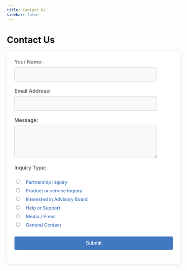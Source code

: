 ```yaml
---
title: Contact Us
sidebar: false
---
```


# Contact Us

<style>
  /* Form container */
  form {
      background: white;
      padding: 24px;
      border-radius: 8px;
      box-shadow: 0 2px 10px rgba(0, 0, 0, 0.1);
      width: 100%;
      max-width: 500px;
  }

  div {
      margin-bottom: 16px;
      position: relative;
  }

  /* Labels */
  label {
      display: block;
      font-size: 1rem;
      color: #555;
      margin-bottom: 8px;
      font-weight: 500;
  }

  /* Input Fields and Textarea */
  input[type="text"],
  input[type="email"],
  textarea {
      width: 90%;
      padding: 12px;
      font-size: 1rem;
      border: 1px solid #ccc;
      border-radius: 4px;
      transition: all 0.3s ease;
      background-color: #f9f9f9;
  }

  input[type="text"]:focus,
  input[type="email"]:focus,
  textarea:focus {
      outline: none;
      border-color: ##2e5487;
      box-shadow: 0 2px 6px rgba(98, 0, 238, 0.3);
  }

  textarea {
      resize: vertical;
  }

  /* Floating label effect */
  input:focus + label,
  textarea:focus + label,
  input:not(:focus):valid + label,
  textarea:not(:focus):valid + label {
      font-size: 0.9rem;
      top: -8px;
      left: 12px;
      color: #4278BF;
  }

  /* Radio Buttons */
  input[type="radio"] {
      margin-right: 8px;
  }

  input[type="radio"]:checked + label {
      font-weight: bold;
  }

  /* Buttons */
  button {
      background-color: #4278BF;
      color: white;
      padding: 12px 20px;
      font-size: 1rem;
      border: none;
      border-radius: 4px;
      cursor: pointer;
      width: 100%;
      transition: background-color 0.3s ease;
  }

  button:hover {
      background-color: ##2e5487;
  }

  button:active {
      background-color: #4278BF;
  }

  /* Spacing for radio buttons and labels */
  label[for="partnership"],
  label[for="product"],
  label[for="advisory-board"],
  label[for="help-support"],
  label[for="media-press"],
  label[for="general-contact"] {
      display: inline-block;
      margin-right: 20px;
      padding-left: 6px;
  }

  /* Spacing adjustments for form layout */
  form > div {
      margin-bottom: 20px;
  }

  /* Overall responsiveness */
  @media (max-width: 600px) {
      form {
          padding: 16px;
      }

      button {
          font-size: 1.1rem;
          padding: 14px;
      }
  }
</style>

<form action="https://docs.google.com/forms/u/0/d/e/1FAIpQLSeat_QYrLNUwVb37U-qYQvWAlhKns2xs9zd_gnsZvI6XmgYow/formResponse" method="POST" id="contactForm">
    <div>
        <label for="name">Your Name:</label>
        <input type="text" name="entry.862584966" id="name" required>
    </div>
    <div>
        <label for="email">Email Address:</label>
        <input type="email" name="entry.578521937" id="email" required>
    </div>
    <div>
        <label for="message">Message:</label>
        <textarea name="entry.433641966" id="message" rows="4" required></textarea>
    </div>
    <div>
        <label>Inquiry Type:</label><br>
        <input type="radio" name="entry.1361511396" value="Partnership Inquiry" id="partnership">
        <label for="partnership">Partnership Inquiry</label><br>
        <input type="radio" name="entry.1361511396" value="Product or service Inquiry" id="product">
        <label for="product">Product or service Inquiry</label><br>
        <input type="radio" name="entry.1361511396" value="Interested in Advisory Board" id="advisory-board">
        <label for="advisory-board">Interested in Advisory Board</label><br>
        <input type="radio" name="entry.1361511396" value="Help or Support" id="help-support">
        <label for="help-support">Help or Support</label><br>
        <input type="radio" name="entry.1361511396" value="Media / Press" id="media-press">
        <label for="media-press">Media / Press</label><br>
        <input type="radio" name="entry.1361511396" value="General Contact" id="general-contact">
        <label for="general-contact">General Contact</label>
    </div>
    <div>
        <button type="submit">Submit</button>
    </div>
</form>